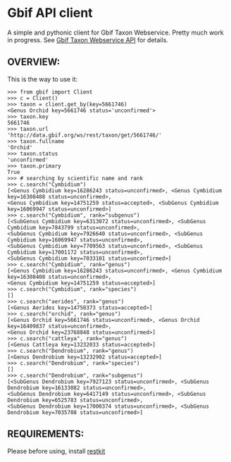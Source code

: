 Gbif API client
===============

A simple and pythonic client for Gbif Taxon Webservice. Pretty much work in progress.
See [Gbif Taxon Webservice API](http://data.gbif.org/ws/rest/taxon) for details.


OVERVIEW:
---------

This is the way to use it:

    >>> from gbif import Client
    >>> c = Client()
    >>> taxon = client.get_by(key=5661746)
    <Genus Orchid key=5661746 status='unconfirmed'>
    >>> taxon.key
    5661746
    >>> taxon.url
    'http://data.gbif.org/ws/rest/taxon/get/5661746/'
    >>> taxon.fullname
    'Orchid'
    >>> taxon.status
    'unconfirmed'
    >>> taxon.primary
    True
    >>> # searching by scientific name and rank
    >>> c.search("Cymbidium")
    [<Genus Cymbidium key=16286243 status=unconfirmed>, <Genus Cymbidium key=16308408 status=unconfirmed>,
    <Genus Cymbidium key=14751259 status=accepted>, <SubGenus Cymbidium key=16069947 status=unconfirmed>]
    >>> c.search("Cymbidium", rank="subgenus")
    [<SubGenus Cymbidium key=6313072 status=unconfirmed>, <SubGenus Cymbidium key=7843799 status=unconfirmed>,
    <SubGenus Cymbidium key=7926640 status=unconfirmed>, <SubGenus Cymbidium key=16069947 status=unconfirmed>,
    <SubGenus Cymbidium key=7709563 status=unconfirmed>, <SubGenus Cymbidium key=17001172 status=unconfirmed>, 
    <SubGenus Cymbidium key=7033101 status=unconfirmed>]
    >>> c.search("Cymbidium", rank="genus")
    [<Genus Cymbidium key=16286243 status=unconfirmed>, <Genus Cymbidium key=16308408 status=unconfirmed>,
    <Genus Cymbidium key=14751259 status=accepted>]
    >>> c.search("Cymbidium", rank="species")
    []
    >>> c.search("aerides", rank="genus")
    [<Genus Aerides key=14750373 status=accepted>]
    >>> c.search("orchid", rank="genus")
    [<Genus Orchid key=5661746 status=unconfirmed>, <Genus Orchid key=16409837 status=unconfirmed>,
    <Genus Orchid key=23768848 status=unconfirmed>]
    >>> c.search("cattleya", rank="genus")
    [<Genus Cattleya key=13232033 status=accepted>]
    >>> c.search("Dendrobium", rank="genus")
    [<Genus Dendrobium key=13232902 status=accepted>]
    >>> c.search("Dendrobium", rank="species")
    []
    >>> c.search("Dendrobium", rank="subgenus")
    [<SubGenus Dendrobium key=7927123 status=unconfirmed>, <SubGenus Dendrobium key=16133082 status=unconfirmed>, 
    <SubGenus Dendrobium key=6417149 status=unconfirmed>, <SubGenus Dendrobium key=6525783 status=unconfirmed>, 
    <SubGenus Dendrobium key=17000374 status=unconfirmed>, <SubGenus Dendrobium key=7035708 status=unconfirmed>]

REQUIREMENTS:
-------------

Please before using, install [restkit](http://benoitc.github.com/restkit/)
